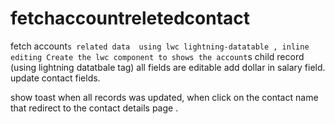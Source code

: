 # fetchaccountreletedcontact
fetch account`s related data  using lwc lightning-datatable , inline editing
Create the lwc component to shows the account`s child record (using lightning datatbale tag)
all fields are editable 
add dollar  in salary field.
update contact  fields.

show toast when all records was updated,
when click on the contact name that redirect to the contact details page .

